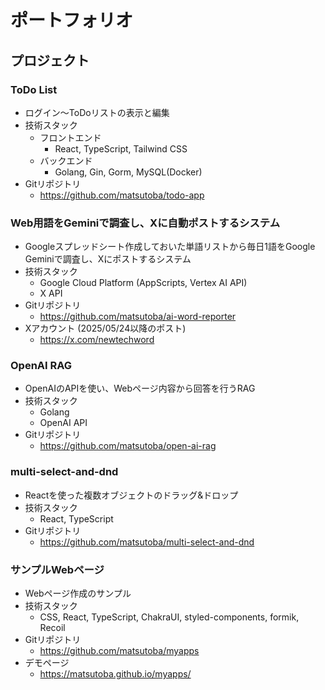 # ポートフォリオ

## プロジェクト

### ToDo List
- ログイン〜ToDoリストの表示と編集
- 技術スタック
  - フロントエンド
    - React, TypeScript, Tailwind CSS
  - バックエンド
    - Golang, Gin, Gorm, MySQL(Docker)
- Gitリポジトリ
  - https://github.com/matsutoba/todo-app

### Web用語をGeminiで調査し、Xに自動ポストするシステム
- Googleスプレッドシート作成しておいた単語リストから毎日1語をGoogle Geminiで調査し、Xにポストするシステム
- 技術スタック
  - Google Cloud Platform (AppScripts, Vertex AI API)
  - X API
- Gitリポジトリ
  - https://github.com/matsutoba/ai-word-reporter 
- Xアカウント (2025/05/24以降のポスト)
  - https://x.com/newtechword
  
### OpenAI RAG
- OpenAIのAPIを使い、Webページ内容から回答を行うRAG
- 技術スタック
  - Golang
  - OpenAI API
- Gitリポジトリ
  - https://github.com/matsutoba/open-ai-rag

### multi-select-and-dnd
- Reactを使った複数オブジェクトのドラッグ&ドロップ
- 技術スタック
  - React, TypeScript
- Gitリポジトリ
  - https://github.com/matsutoba/multi-select-and-dnd

### サンプルWebページ
- Webページ作成のサンプル
- 技術スタック
  - CSS, React, TypeScript, ChakraUI, styled-components, formik, Recoil
- Gitリポジトリ
  - https://github.com/matsutoba/myapps
- デモページ
  - https://matsutoba.github.io/myapps/ 
